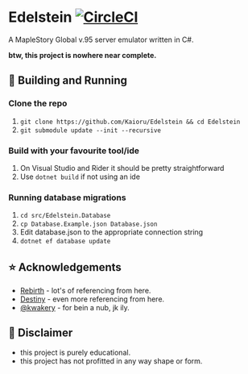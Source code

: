 # Edelstein [![CircleCI](https://circleci.com/gh/Kaioru/Edelstein.svg?style=svg)](https://circleci.com/gh/Kaioru/Edelstein)
A MapleStory Global v.95 server emulator written in C#.

**btw, this project is nowhere near complete.**

## 🔨 Building and Running
### Clone the repo
1. ```git clone https://github.com/Kaioru/Edelstein && cd Edelstein```
2. ```git submodule update --init --recursive```
### Build with your favourite tool/ide
1. On Visual Studio and Rider it should be pretty straightforward
2. Use ```dotnet build``` if not using an ide
### Running database migrations
1. ```cd src/Edelstein.Database```
2. ```cp Database.Example.json Database.json```
3. Edit database.json to the appropriate connection string
4. ```dotnet ef database update```

## ⭐️ Acknowledgements
* [Rebirth](https://github.com/RajanGrewal/Rebirth) - lot's of referencing from here.
* [Destiny](https://github.com/Fraysa/Destiny) - even more referencing from here.
* [@kwakery](https://github.com/kwakery) - for bein a nub, jk ily.

## 🚨 Disclaimer
* this project is purely educational.
* this project has not profitted in any way shape or form.
